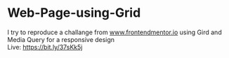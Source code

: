 # Web-Page-using-Grid
I try to reproduce a challange from www.frontendmentor.io using Gird and Media Query for a responsive design  
Live: https://bit.ly/37sKk5j
